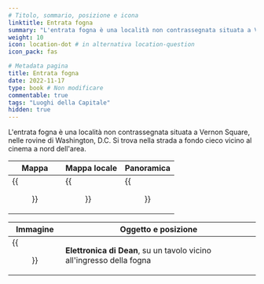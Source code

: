 ```yaml
---
# Titolo, sommario, posizione e icona
linktitle: Entrata fogna
summary: "L'entrata fogna è una località non contrassegnata situata a Vernon Square, nelle rovine di Washington, D.C. Si trova nella strada a fondo cieco vicino al cinema a nord dell'area."
weight: 10
icon: location-dot # in alternativa location-question
icon_pack: fas

# Metadata pagina
title: Entrata fogna
date: 2022-11-17
type: book # Non modificare
commentable: true
tags: "Luoghi della Capitale"
hidden: true
---
```



L'entrata fogna è una località non contrassegnata situata a Vernon Square, nelle rovine di Washington, D.C. Si trova nella strada a fondo cieco vicino al cinema a nord dell'area.

| Mappa | Mappa locale | Panoramica |
| ----- | ------------ | ---------- |
|  {{<figure src="Vernon_Square_North_loc.webp">}} | {{<figure src="Sewer_entrance_map.webp">}}  | {{<figure src="FO3_sewer_entrance.webp">}}  |

| Immagine | Oggetto e posizione |
| -------- | ------------------- |
|  {{<figure src="Dean's_Electronics_Sewer_entrance.webp">}} | **Elettronica di Dean**,  su un tavolo vicino all'ingresso della fogna  |